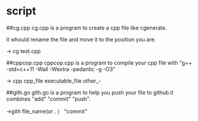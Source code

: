 # script

##cg.cpp
cg.cpp is a program to create a cpp file like cgenerate.

it whould rename the file and move it to the position you are.

-> cg test.cpp

##cppcop.cpp
cppcop.cpp is a program to compile your cpp file with "g++ -std=c++11 -Wall -Wextra -pedantic -g -O3"

-> cpp cpp_file executable_file other_-

##gith.go
gith.go is a program to help you push your file to github.it combines "add" "commit" "push".

->gith file_name(or . ） "commit"
